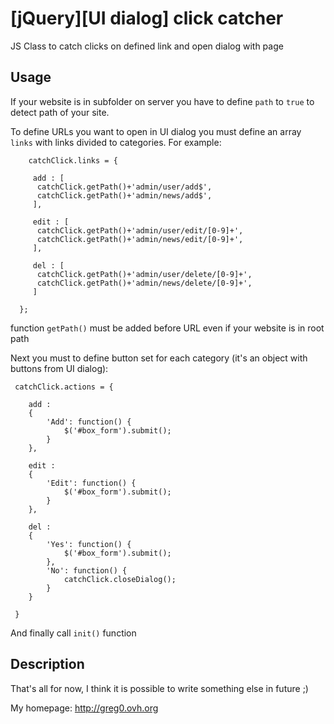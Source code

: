 [jQuery][UI dialog] click catcher
=============

JS Class to catch clicks on defined link and open dialog with page


Usage
------

If your website is in subfolder on server you have to define `path` to `true` to detect path of your site.

To define URLs you want to open in UI dialog you must define an array `links` with links divided to categories. For example:

        catchClick.links = {
        
         add : [
          catchClick.getPath()+'admin/user/add$',
          catchClick.getPath()+'admin/news/add$',
         ],
         
         edit : [
          catchClick.getPath()+'admin/user/edit/[0-9]+',
          catchClick.getPath()+'admin/news/edit/[0-9]+',
         ],
     
         del : [
          catchClick.getPath()+'admin/user/delete/[0-9]+',
          catchClick.getPath()+'admin/news/delete/[0-9]+',
         ]
    
      };

function `getPath()` must be added before URL even if your website is in root path

Next you must to define button set for each category (it's an object with buttons from UI dialog):

     catchClick.actions = {
    
        add : 
        {
            'Add': function() {
                $('#box_form').submit();
            }
        },
    
        edit :
        { 
            'Edit': function() {
                $('#box_form').submit();
            }
        },
    
        del :
        { 
            'Yes': function() {
                $('#box_form').submit();
            },
            'No': function() {
                catchClick.closeDialog();
            }
        }
    
     }

And finally call `init()` function

Description
------

That's all for now, I think it is possible to write something else in future ;)

My homepage: <http://greg0.ovh.org>

